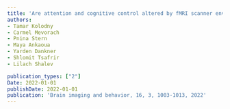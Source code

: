 ```yaml
---
title: 'Are attention and cognitive control altered by fMRI scanner environment? Evidence from Go/No-go tasks in ADHD'
authors: 
- Tamar Kolodny
- Carmel Mevorach
- Pnina Stern
- Maya Ankaoua
- Yarden Dankner
- Shlomit Tsafrir
- Lilach Shalev

publication_types: ["2"]
Date: 2022-01-01
publishDate: 2022-01-01
publication: 'Brain imaging and behavior, 16, 3, 1003-1013, 2022'
---
```

